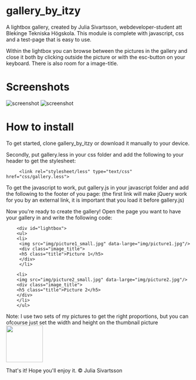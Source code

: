gallery_by_itzy
===============

A lightbox gallery, created by Julia Sivartsson, webdeveloper-student att Blekinge Tekniska Högskola.
This module is complete with javascript, css and a test-page that is easy to use.

Within the lightbox you can browse between the pictures in the gallery and close it both by clicking outside the picture or with the esc-button on your keyboard.
There is also room for a image-title.

Screenshots
=====

![screenshot](http://i57.tinypic.com/2vun1au.jpg)
![screenshot](http://i60.tinypic.com/f38j9g.jpg)


How to install
=====

To get started, clone gallery_by_itzy or download it manually to your device.

 Secondly, put gallery.less in your css folder and add the following to your header to get the stylesheet:
 
         <link rel="stylesheet/less" type="text/css" href="css/gallery.less">

To get the javascript to work, put gallery.js in your javascript folder and add the following to the footer of you page: (the first link will make jQuery work for you by an external link, it is important that you load it before gallery.js)
        <script src="http://ajax.googleapis.com/ajax/libs/jquery/1.7.2/jquery.min.js"></script>
        <script src="js/gallery.js"></script>

Now you're ready to create the gallery!
Open the page you want to have your gallery in and write the following code:

        <div id="lightbox">
        <ul>
        <li>
         <img src="img/picture1_small.jpg" data-large="img/picture1.jpg"/>
         <div class="image_title">
         <h5 class="title">Picture 1</h5>
         </div>
         </li>

        <li>
        <img src="img/picture2_small.jpg" data-large="img/picture2.jpg"/>
        <div class="image_title">
        <h5 class="title">Picture 2</h5>
        </div>
        </li>
        </ul>
        
Note:
I use two sets of my pictures to get the right proportions, but you can ofcourse just set the width and height on the thumbnail picture
        <img src="img/picture2.jpg" width="100" height="100" data-large="img/picture2.jpg"/>
        
That's it!
Hope you'll enjoy it.
© Julia Sivartsson
